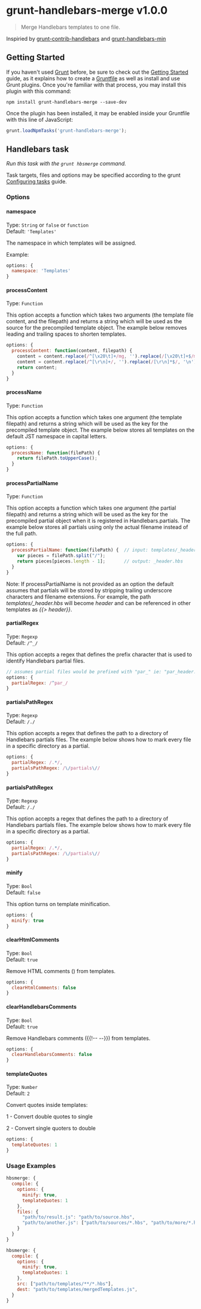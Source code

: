 # grunt-handlebars-merge v1.0.0 

> Merge Handlebars templates to one file.


Inspiried by [grunt-contrib-handlebars](https://github.com/gruntjs/grunt-contrib-handlebars) and [grunt-handlebars-min](https://www.npmjs.com/package/grunt-handlebars-min)


## Getting Started

If you haven't used [Grunt](http://gruntjs.com/) before, be sure to check out the [Getting Started](http://gruntjs.com/getting-started) guide, as it explains how to create a [Gruntfile](http://gruntjs.com/sample-gruntfile) as well as install and use Grunt plugins. Once you're familiar with that process, you may install this plugin with this command:

```shell
npm install grunt-handlebars-merge --save-dev
```

Once the plugin has been installed, it may be enabled inside your Gruntfile with this line of JavaScript:

```js
grunt.loadNpmTasks('grunt-handlebars-merge');
```


## Handlebars task
_Run this task with the `grunt hbsmerge` command._

Task targets, files and options may be specified according to the grunt [Configuring tasks](http://gruntjs.com/configuring-tasks) guide.

### Options

#### namespace
Type: `String` or `false` or `function`  
Default: `'Templates'`

The namespace in which templates will be assigned.

Example:
```js
options: {
  namespace: 'Templates'
}
```

#### processContent
Type: `Function`

This option accepts a function which takes two arguments (the template file content, and the filepath) and returns a string which will be used as the source for the precompiled template object.  The example below removes leading and trailing spaces to shorten templates.

```js
options: {
  processContent: function(content, filepath) {
    content = content.replace(/^[\x20\t]+/mg, '').replace(/[\x20\t]+$/mg, '');
    content = content.replace(/^[\r\n]+/, '').replace(/[\r\n]*$/, '\n');
    return content;
  }
}
```

#### processName
Type: `Function`

This option accepts a function which takes one argument (the template filepath) and returns a string which will be used as the key for the precompiled template object.  The example below stores all templates on the default JST namespace in capital letters.

```js
options: {
  processName: function(filePath) {
    return filePath.toUpperCase();
  }
}
```

#### processPartialName
Type: `Function`

This option accepts a function which takes one argument (the partial filepath) and returns a string which will be used as the key for the precompiled partial object when it is registered in Handlebars.partials. The example below stores all partials using only the actual filename instead of the full path.

```js
options: {
  processPartialName: function(filePath) {  // input: templates/_header.hbs
    var pieces = filePath.split("/");
    return pieces[pieces.length - 1];       // output: _header.hbs
  }
}
````

Note: If processPartialName is not provided as an option the default assumes that partials will be stored by stripping trailing underscore characters and filename extensions. For example, the path *templates/_header.hbs* will become *header* and can be referenced in other templates as *{{> header}}*.

#### partialRegex
Type: `Regexp`  
Default: `/^_/`

This option accepts a regex that defines the prefix character that is used to identify Handlebars partial files.

```js
// assumes partial files would be prefixed with "par_" ie: "par_header.hbs"
options: {
  partialRegex: /^par_/
}
```

#### partialsPathRegex
Type: `Regexp`  
Default: `/./`

This option accepts a regex that defines the path to a directory of Handlebars partials files. The example below shows how to mark every file in a specific directory as a partial.

```js
options: {
  partialRegex: /.*/,
  partialsPathRegex: /\/partials\//
}
```



#### partialsPathRegex
Type: `Regexp`  
Default: `/./`

This option accepts a regex that defines the path to a directory of Handlebars partials files. The example below shows how to mark every file in a specific directory as a partial.

```js
options: {
  partialRegex: /.*/,
  partialsPathRegex: /\/partials\//
}
```



#### minify
Type: `Bool`  
Default: `false`

This option turns on template minification.

```js
options: {
  minify: true
}
```


#### clearHtmlComments
Type: `Bool`  
Default: `true`

Remove HTML comments (<!-- -->) from templates.

```js
options: {
  clearHtmlComments: false
}
```


#### clearHandlebarsComments
Type: `Bool`  
Default: `true`

Remove Handlebars comments ({{!-- --}}) from templates.

```js
options: {
  clearHandlebarsComments: false
}
```
	
#### templateQuotes
Type: `Number`  
Default: `2`

Convert quotes inside templates:

1 - Convert double quotes to single

2 - Convert single quoters to double

```js
options: {
  templateQuotes: 1
}
```



### Usage Examples

```js
hbsmerge: {
  compile: {
    options: {
      minify: true,
      templateQuotes: 1
    },
    files: {
      "path/to/result.js": "path/to/source.hbs",
      "path/to/another.js": ["path/to/sources/*.hbs", "path/to/more/*.hbs"]
    }
  }
}
```


```js
hbsmerge: {
  compile: {
    options: {
      minify: true,
      templateQuotes: 1
    },
	src: ["path/to/templates/**/*.hbs"],
	dest: "path/to/templates/mergedTemplates.js",
  }
}
```



